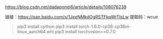https://blog.csdn.net/dadapongi6/article/details/108076239

链接：https://pan.baidu.com/s/1JeeNMkdOgRSTFkqWrTIsLw
提取码：wcue

> pip3 install cython
> pip3 install torch-1.6.0-cp36-cp36m-linux_aarch64.whl
> pip3 install torchvision==0.7.0

